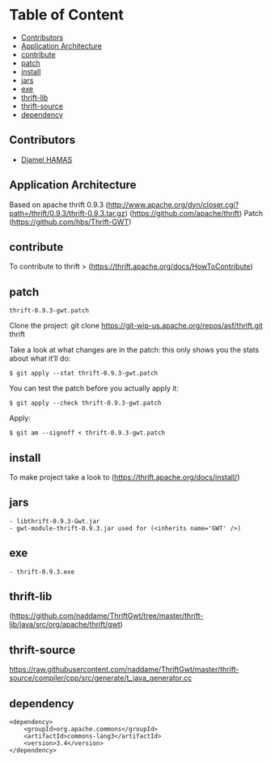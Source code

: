 # Table of Content
* [Contributors](#contributors)
* [Application Architecture](#application-architecture)
* [contribute](#contribute)
* [patch](#patch)
* [install](#install)
* [jars](#jars)
* [exe](#exe)
* [thrift-lib](#thrift-lib)
* [thrift-source](#thrift-source)
* [dependency](#dependency)

## <a name="contributors"></a>Contributors

* [Djamel HAMAS](https://www.linkedin.com/in/jamelhamas)

## <a name="application-architecture"></a>Application Architecture

Based on apache thrift 0.9.3 
(http://www.apache.org/dyn/closer.cgi?path=/thrift/0.9.3/thrift-0.9.3.tar.gz)
(https://github.com/apache/thrift)
Patch (https://github.com/hbs/Thrift-GWT)

## <a name="contribute"></a>contribute
To contribute to thrift > (https://thrift.apache.org/docs/HowToContribute)



## <a name="patch"></a>patch
    thrift-0.9.3-gwt.patch

Clone the project:
    git clone https://git-wip-us.apache.org/repos/asf/thrift.git thrift

Take a look at what changes are in the patch: this only shows you the stats about what it’ll do:

    $ git apply --stat thrift-0.9.3-gwt.patch

You can test the patch before you actually apply it:

    $ git apply --check thrift-0.9.3-gwt.patch

Apply:

    $ git am --signoff < thrift-0.9.3-gwt.patch

## <a name="install"></a>install
To make project take a look to (https://thrift.apache.org/docs/install/)

## <a name="jars"></a>jars
    - libthrift-0.9.3-Gwt.jar
    - gwt-module-thrift-0.9.3.jar used for (<inherits name='GWT' />)
## <a name="exe"></a>exe
    - thrift-0.9.3.exe

## <a name="thrift-lib"></a>thrift-lib
(https://github.com/naddame/ThriftGwt/tree/master/thrift-lib/java/src/org/apache/thrift/gwt)

## <a name="thrift-source"></a>thrift-source
https://raw.githubusercontent.com/naddame/ThriftGwt/master/thrift-source/compiler/cpp/src/generate/t_java_generator.cc

## <a name="dependency"></a>dependency
    <dependency>
        <groupId>org.apache.commons</groupId>
        <artifactId>commons-lang3</artifactId>
        <version>3.4</version>
    </dependency>
